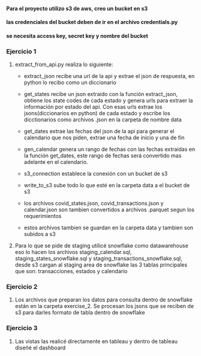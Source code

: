 #### Para el proyecto utilizo s3 de aws, creo un bucket en s3
#### las credenciales del bucket deben de ir en el archivo credentials.py
#### se necesita access key, secret key y nombre del bucket

### Ejercicio 1
1. extract_from_api.py realiza lo siguiente:
    - extract_json recibe una url de la api y extrae el json de respuesta, en python lo recibo como un diccionario
    - get_states recibe un json extraido con la función extract_json, obtiene los state codes de cada estado y genera urls para extraer la información por estado del api. Con esas urls extrae los jsons(diccionarios en python) de cada estado y escribe los dicctionarios como archivos .json en la carpeta de nombre data
    - get_dates extrae las fechas del json de la api para generar el calendario que nos piden, extrae una fecha de inicio y una de fin
    - gen_calendar genera un rango de fechas con las fechas extraidas en la función get_dates, este rango de fechas será convertido mas adelante en el calendario.
    - s3_connection establece la conexión con un bucket de s3
    - write_to_s3 sube todo lo que esté en la carpeta data a el bucket de s3

    - los archivos covid_states.json, covid_transactions.json y calendar.json son tambien convertidos a archivos .parquet segun los requerimientos
    - estos archivos tambien se guardan en la carpeta data y tambien son subidos a s3

2. Para lo que se pide de staging utilicé snowflake como datawarehouse
eso lo hacen los archivos staging_calendar.sql, staging_states_snowflake.sql y staging_transactions_snowflake.sql, desde s3 cargan al staging area de snowflake las 3
tablas principales que son: transacciones, estados y calendario


### Ejercicio 2
1. Los archivos que preparan los datos para consulta dentro de snowflake están en la carpeta exercise_2.
Se procesan los jsons que se reciben de s3 para darles formato de tabla dentro de snowflake

### Ejercicio 3
1. Las vistas las realicé directamente en tableau y dentro de tableau diseñé el dashboard

